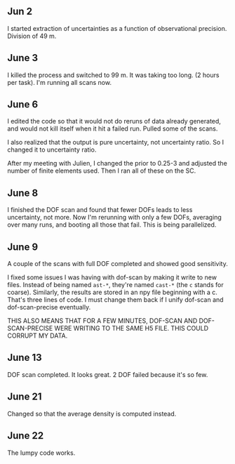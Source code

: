## Jun 2

I started extraction of uncertainties as a function of observational precision. Division of 49 m.

## June 3

I killed the process and switched to 99 m. It was taking too long. (2 hours per task). I'm running all scans now.

## June 6

I edited the code so that it would not do reruns of data already generated, and would not kill itself when it hit a failed run. Pulled some of the scans.

I also realized that the output is pure uncertainty, not uncertainty ratio. So I changed it to uncertainty ratio.

After my meeting with Julien, I changed the prior to 0.25-3 and adjusted the number of finite elements used. Then I ran all of these on the SC.

## June 8

I finished the DOF scan and found that fewer DOFs leads to less uncertainty, not more. Now I'm rerunning with only a few DOFs, averaging over many runs, and booting all those that fail. This is being parallelized.

## June 9

A couple of the scans with full DOF completed and showed good sensitivity.

I fixed some issues I was having with dof-scan by making it write to new files. Instead of being named `ast-*`, they're named `cast-*` (the `c` stands for coarse). Similarly, the results are stored in an npy file beginning with a c. That's three lines of code. I must change them back if I unify dof-scan and dof-scan-precise eventually.

THIS ALSO MEANS THAT FOR A FEW MINUTES, DOF-SCAN AND DOF-SCAN-PRECISE WERE WRITING TO THE SAME H5 FILE. THIS COULD CORRUPT MY DATA.

## June 13

DOF scan completed. It looks great. 2 DOF failed because it's so few.

## June 21

Changed so that the average density is computed instead.

## June 22

The lumpy code works.